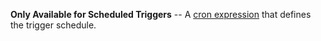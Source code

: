 **Only Available for Scheduled Triggers** -- A [cron
expression](https://docs.mongodb.com/realm/triggers/cron-expressions)
that defines the trigger schedule.
